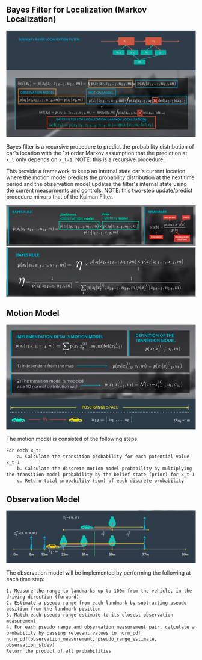 ## Bayes Filter for Localization (Markov Localization)

![filter](./bayes_local.png)

Bayes filter is a recursive procedure to predict the probability distribution of car's location with the 1st order Markov assumption that the prediction at `x_t` only depends on `x_t-1`. NOTE: this is a recursive procedure. 

This provide a framework to keep an internal state car's current location where the motion model predicts the probability distribution at the next time period and the observation model updates the filter's internal state using the current measurments and controls. NOTE: this two-step update/predict procedure mirrors that of the Kalman Filter.

![bayes](./bayes_rule.png)
![bayes](./bayes_rule2.png)

## Motion Model
![motion](./motion_model.png)

The motion model is consisted of the following steps:


    For each x_t:
        a. Calculate the transition probability for each potential value x_t-1 	
        b. Calculate the discrete motion model probability by multiplying the transition model probability by the belief state (prior) for x_t-1 
        c. Return total probability (sum) of each discrete probability



## Observation Model
![model](./obs_model.png)

The observation model will be implemented by performing the following at each time step:

    1. Measure the range to landmarks up to 100m from the vehicle, in the driving direction (forward)
    2. Estimate a pseudo range from each landmark by subtracting pseudo position from the landmark position
    3. Match each pseudo range estimate to its closest observation measurement
    4. For each pseudo range and observation measurement pair, calculate a probability by passing relevant values to norm_pdf: norm_pdf(observation_measurement, pseudo_range_estimate, observation_stdev)
    Return the product of all probabilities
